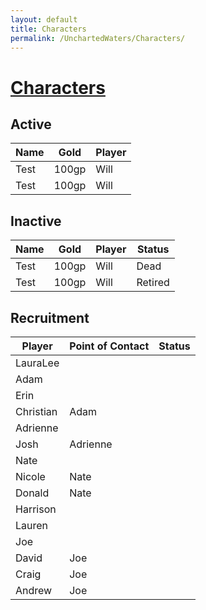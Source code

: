 ```yaml
---
layout: default
title: Characters
permalink: /UnchartedWaters/Characters/
---
```

# [Characters](#characters)
## Active

| **Name** | **Gold** | **Player** |
| -------- | -------- | ---------- |
| Test     | 100gp    | Will       |
| Test     | 100gp    | Will       |

## Inactive

| **Name** | **Gold** | **Player** | **Status** |
| -------- | -------- | ---------- | ---------- |
| Test     | 100gp    | Will       | Dead       |
| Test     | 100gp    | Will       | Retired    |

## Recruitment

| **Player** | **Point of Contact** | **Status** |
| ---------- | -------------------- | ---------- |
| LauraLee   |                      |            |
| Adam       |                      |            |
| Erin       |                      |            |
| Christian  | Adam                 |            |
| Adrienne   |                      |            |
| Josh       | Adrienne             |            |
| Nate       |                      |            |
| Nicole     | Nate                 |            |
| Donald     | Nate                 |            |
| Harrison   |                      |            |
| Lauren     |                      |            |
| Joe        |                      |            |
| David      | Joe                  |            |
| Craig      | Joe                  |            |
| Andrew     | Joe                  |            |

